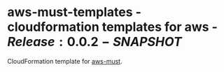 # aws-must-templates - cloudformation templates for aws - $Release:0.0.2-SNAPSHOT$

CloudFormation template for [aws-must](https://github.com/jarjuk/aws-must).


